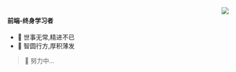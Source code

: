 <img align="right" src="https://github-readme-stats.vercel.app/api?username=mewcoder&show_icons=true&icon_color=CE1D2D&text_color=718096&bg_color=ffffff&hide_title=true" />

#### 前端-终身学习者

- 🚀 世事无常,精进不已
- 📖 智圆行方,厚积薄发

>  🐣 努力中...

